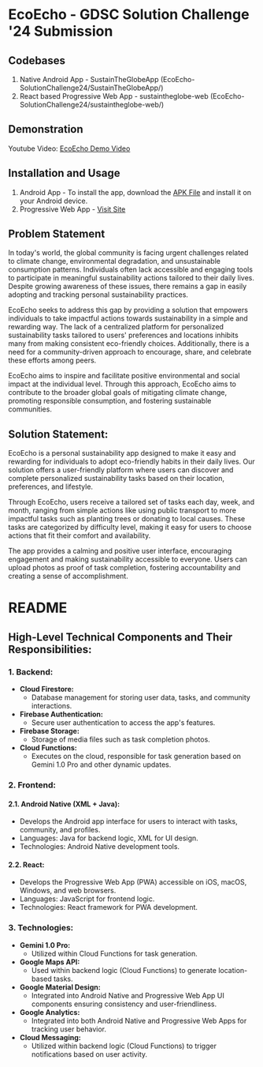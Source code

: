 # EcoEcho - GDSC Solution Challenge '24 Submission

## Codebases
1. Native Android App - SustainTheGlobeApp (EcoEcho-SolutionChallenge24/SustainTheGlobeApp/)
2. React based Progressive Web App - sustaintheglobe-web (EcoEcho-SolutionChallenge24/sustaintheglobe-web/)

## Demonstration
Youtube Video: [EcoEcho Demo Video](https://youtu.be/HKv0Px_nEAc)

## Installation and Usage
1. Android App - To install the app, download the [APK File](https://github.com/UtkarshSingh5474/EcoEcho-SolutionChallenge24/blob/main/SustainTheGlobeApp/app-debug.apk) and install it on your Android device.
2. Progressive Web App - [Visit Site](https://sustain-globe.netlify.app/)

## Problem Statement
In today's world, the global community is facing urgent challenges related to climate change, environmental degradation, and unsustainable consumption patterns. Individuals often lack accessible and engaging tools to participate in meaningful sustainability actions tailored to their daily lives. Despite growing awareness of these issues, there remains a gap in easily adopting and tracking personal sustainability practices.

EcoEcho seeks to address this gap by providing a solution that empowers individuals to take impactful actions towards sustainability in a simple and rewarding way. The lack of a centralized platform for personalized sustainability tasks tailored to users' preferences and locations inhibits many from making consistent eco-friendly choices. Additionally, there is a need for a community-driven approach to encourage, share, and celebrate these efforts among peers. 

EcoEcho aims to inspire and facilitate positive environmental and social impact at the individual level. Through this approach, EcoEcho aims to contribute to the broader global goals of mitigating climate change, promoting responsible consumption, and fostering sustainable communities.

## Solution Statement:
EcoEcho is a personal sustainability app designed to make it easy and rewarding for individuals to adopt eco-friendly habits in their daily lives. Our solution offers a user-friendly platform where users can discover and complete personalized sustainability tasks based on their location, preferences, and lifestyle.

Through EcoEcho, users receive a tailored set of tasks each day, week, and month, ranging from simple actions like using public transport to more impactful tasks such as planting trees or donating to local causes. These tasks are categorized by difficulty level, making it easy for users to choose actions that fit their comfort and availability.

The app provides a calming and positive user interface, encouraging engagement and making sustainability accessible to everyone. Users can upload photos as proof of task completion, fostering accountability and creating a sense of accomplishment.

# README

## High-Level Technical Components and Their Responsibilities:

### 1. Backend:

- **Cloud Firestore:**
  - Database management for storing user data, tasks, and community interactions.
- **Firebase Authentication:**
  - Secure user authentication to access the app's features.
- **Firebase Storage:**
  - Storage of media files such as task completion photos.
- **Cloud Functions:**
  - Executes on the cloud, responsible for task generation based on Gemini 1.0 Pro and other dynamic updates.

### 2. Frontend:

#### 2.1. Android Native (XML + Java):
- Develops the Android app interface for users to interact with tasks, community, and profiles.
- Languages: Java for backend logic, XML for UI design.
- Technologies: Android Native development tools.

#### 2.2. React:
- Develops the Progressive Web App (PWA) accessible on iOS, macOS, Windows, and web browsers.
- Languages: JavaScript for frontend logic.
- Technologies: React framework for PWA development.

### 3. Technologies:

- **Gemini 1.0 Pro:**
  - Utilized within Cloud Functions for task generation.
- **Google Maps API:**
  - Used within backend logic (Cloud Functions) to generate location-based tasks.
- **Google Material Design:**
  - Integrated into Android Native and Progressive Web App UI components ensuring consistency and user-friendliness.
- **Google Analytics:**
  - Integrated into both Android Native and Progressive Web Apps for tracking user behavior.
- **Cloud Messaging:**
  - Utilized within backend logic (Cloud Functions) to trigger notifications based on user activity.
